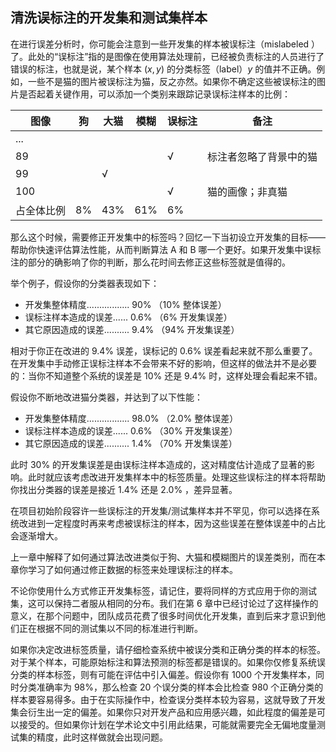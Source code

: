 ## 清洗误标注的开发集和测试集样本


在进行误差分析时，你可能会注意到一些开发集的样本被误标注（mislabeled ）了。此处的“误标注”指的是图像在使用算法处理前，已经被负责标注的人员进行了错误的标注，也就是说，某个样本 $(x,y)$ 的分类标签（label）$y$ 的值并不正确。例如，一些不是猫的图片被误标注为猫，反之亦然。如果你不确定这些被误标注的图片是否起着关键作用，可以添加一个类别来跟踪记录误标注样本的比例：

| 图像       | 狗   | 大猫 | 模糊 | 误标注 | 备注                   |
| ---------- | ---- | ---- | ---- | ------ | ---------------------- |
| ...        |      |      |      |        |                        |
| 89         |      |      |      | √      | 标注者忽略了背景中的猫 |
| 99         |      | √    |      |        |                        |
| 100        |      |      |      | √      | 猫的画像；非真猫       |
| 占全体比例 | 8%   | 43%  | 61%  | 6%     |                        |

那么这个时候，需要修正开发集中的标签吗？回忆一下当初设立开发集的目标——帮助你快速评估算法性能，从而判断算法 A 和 B 哪一个更好。如果开发集中误标注的部分的确影响了你的判断，那么花时间去修正这些标签就是值得的。

举个例子，假设你的分类器表现如下：

- 开发集整体精度................. 90% （10% 整体误差）
- 误标注样本造成的误差...... 0.6% （6% 开发集误差）
- 其它原因造成的误差.......... 9.4% （94% 开发集误差）

相对于你正在改进的 9.4% 误差，误标记的 0.6% 误差看起来就不那么重要了。在开发集中手动修正误标注样本不会带来不好的影响，但这样的做法并不是必要的：当你不知道整个系统的误差是 10% 还是 9.4% 时，这样处理会看起来不错。

假设你不断地改进猫分类器，并达到了以下性能：

- 开发集整体精度................. 98.0% （2.0% 整体误差）
- 误标注样本造成的误差...... 0.6% （30% 开发集误差）
- 其它原因造成的误差.......... 1.4% （70% 开发集误差）

此时 30% 的开发集误差是由误标注样本造成的，这对精度估计造成了显著的影响。此时就应该考虑改进开发集样本中的标签质量。处理这些误标注的样本将帮助你找出分类器的误差是接近 1.4% 还是 2.0% ，差异显著。

在项目初始阶段容许一些误标注的开发集/测试集样本并不罕见，你可以选择在系统改进到一定程度时再来考虑被误标注的样本，因为这些误差在整体误差中的占比会逐渐增大。

上一章中解释了如何通过算法改进类似于狗、大猫和模糊图片的误差类别，而在本章你学习了如何通过修正数据的标签来处理误标注的样本。

不论你使用什么方式修正开发集标签，请记住，要将同样的方式应用于你的测试集，这可以保持二者服从相同的分布。我们在第 6 章中已经讨论过了这样操作的意义，在那个问题中，团队成员花费了很多时间优化开发集，直到后来才意识到他们正在根据不同的测试集以不同的标准进行判断。

如果你决定改进标签质量，请仔细检查系统中被误分类和正确分类的样本的标签。对于某个样本，可能原始标注和算法预测的标签都是错误的。如果你仅修复系统误分类的样本标签，则有可能在评估中引入偏差。假设你有 1000 个开发集样本，同时分类准确率为 98%，那么检查 20 个误分类的样本会比检查 980 个正确分类的样本要容易得多。由于在实际操作中，检查误分类样本较为容易，这就导致了开发集会衍生出一定的偏差。如果你只对开发产品和应用感兴趣，如此程度的偏差是可以接受的。但如果你计划在学术论文中引用此结果，可能就需要完全无偏地度量测试集的精度，此时这样做就会出现问题。

